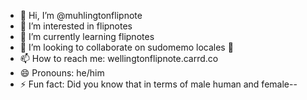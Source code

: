 - 👋 Hi, I’m @muhlingtonflipnote
- 👀 I’m interested in flipnotes
- 🌱 I’m currently learning flipnotes
- 💞️ I’m looking to collaborate on sudomemo locales 🤑
- 📫 How to reach me: wellingtonflipnote.carrd.co
- 😄 Pronouns: he/him
- ⚡ Fun fact: Did you know that in terms of male human and female--

<!---
wellingtonflipnote/wellingtonflipnote is a ✨ special ✨ repository because its `README.md` (this file) appears on your GitHub profile.
You can click the Preview link to take a look at your changes.
--->
